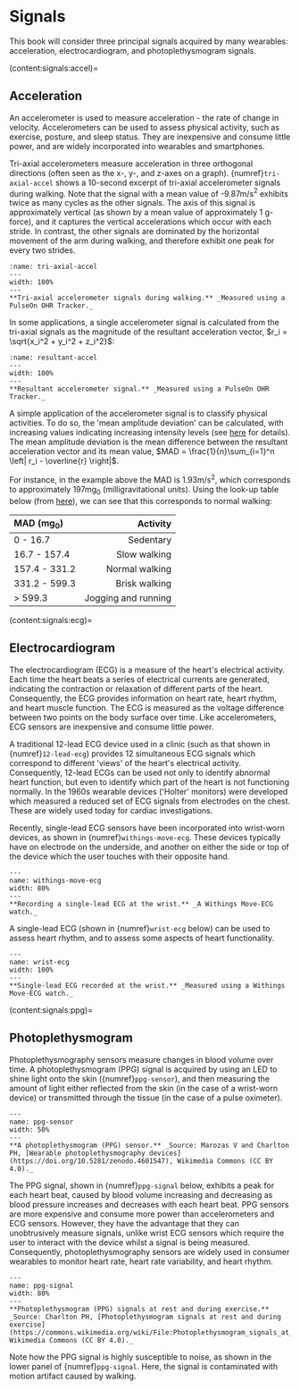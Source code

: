 # Signals

This book will consider three principal signals acquired by many wearables: acceleration, electrocardiogram, and photoplethysmogram signals.

(content:signals:accel)=
## Acceleration

An accelerometer is used to measure acceleration - the rate of change in velocity. Accelerometers can be used to assess physical activity, such as exercise, posture, and sleep status. They are inexpensive and consume little power, and are widely incorporated into wearables and smartphones.

Tri-axial accelerometers measure acceleration in three orthogonal directions (often seen as the x-, y-, and z-axes on a graph). {numref}`tri-axial-accel` shows a 10-second excerpt of tri-axial accelerometer signals during walking. Note that the signal with a mean value of -9.87m/s$^2$ exhibits twice as many cycles as the other signals. The axis of this signal is approximately vertical (as shown by a mean value of approximately 1 g-force), and it captures the vertical accelerations which occur with each stride. In contrast, the other signals are dominated by the horizontal movement of the arm during walking, and therefore exhibit one peak for every two strides.

```{figure} ../images/accel_pulseon_walk_tri.png
:name: tri-axial-accel
---
width: 100%
---
**Tri-axial accelerometer signals during walking.** _Measured using a PulseOn OHR Tracker._
```

In some applications, a single accelerometer signal is calculated from the tri-axial signals as the magnitude of the resultant acceleration vector, $r_i = \sqrt{x_i^2 + y_i^2 + z_i^2}$:

```{figure} ../images/accel_pulseon_walk.png
:name: resultant-accel
---
width: 100%
---
**Resultant accelerometer signal.** _Measured using a PulseOn OHR Tracker._
```

A simple application of the accelerometer signal is to classify physical activities. To do so, the 'mean amplitude deviation' can be calculated, with increasing values indicating increasing intensity levels (see [here](https://doi.org/10.1111/cpf.12127) for details). The mean amplitude deviation is the mean difference between the resultant acceleration vector and its mean value, $MAD = \frac{1}{n}\sum_{i=1}^n \left| r_i - \overline{r} \right|$.

For instance, in the example above the MAD is 1.93m/s$^2$, which corresponds to approximately 197mg$_0$ (milligravitational units). Using the look-up table below (from [here](https://doi.org/10.1111/cpf.12127)), we can see that this corresponds to normal walking:

| MAD (mg$_0$)    | Activity    |
| :--- | ---: |
| 0 - 16.7    | Sedentary    |
| 16.7 - 157.4    | Slow walking    |
| 157.4 - 331.2    | Normal walking    |
| 331.2 - 599.3    | Brisk walking    |
| > 599.3    | Jogging and running    |

(content:signals:ecg)=
## Electrocardiogram

The electrocardiogram (ECG) is a measure of the heart's electrical activity. Each time the heart beats a series of electrical currents are generated, indicating the contraction or relaxation of different parts of the heart. Consequently, the ECG provides information on heart rate, heart rhythm, and heart muscle function. The ECG is measured as the voltage difference between two points on the body surface over time. Like accelerometers, ECG sensors are inexpensive and consume little power.

A traditional 12-lead ECG device used in a clinic (such as that shown in {numref}`12-lead-ecg`) provides 12 simultaneous ECG signals which correspond to different 'views' of the heart's electrical activity. Consequently, 12-lead ECGs can be used not only to identify abnormal heart function, but even to identify which part of the heart is not functioning normally. In the 1960s wearable devices ('Holter' monitors) were developed which measured a reduced set of ECG signals from electrodes on the chest. These are widely used today for cardiac investigations.

Recently, single-lead ECG sensors have been incorporated into wrist-worn devices, as shown in {numref}`withings-move-ecg`. These devices typically have on electrode on the underside, and another on either the side or top of the device which the user touches with their opposite hand.

```{figure} ../images/withings_move_ecg.jpg
---
name: withings-move-ecg
width: 80%
---
**Recording a single-lead ECG at the wrist.** _A Withings Move-ECG watch._
```

A single-lead ECG (shown in {numref}`wrist-ecg` below) can be used to assess heart rhythm, and to assess some aspects of heart functionality.

```{figure} ../images/withings_ecg.png
---
name: wrist-ecg
width: 100%
---
**Single-lead ECG recorded at the wrist.** _Measured using a Withings Move-ECG watch._
```

(content:signals:ppg)=
## Photoplethysmogram

Photoplethysmography sensors measure changes in blood volume over time. A photoplethysmogram (PPG) signal is acquired by using an LED to shine light onto the skin ({numref}`ppg-sensor`), and then measuring the amount of light either reflected from the skin (in the case of a wrist-worn device) or transmitted through the tissue (in the case of a pulse oximeter).

```{figure} ../images/polar_oh1_underside.jpg
---
name: ppg-sensor
width: 50%
---
**A photoplethysmogram (PPG) sensor.** _Source: Marozas V and Charlton PH, [Wearable photoplethysmography devices](https://doi.org/10.5281/zenodo.4601547), Wikimedia Commons (CC BY 4.0)._
```

The PPG signal, shown in {numref}`ppg-signal` below, exhibits a peak for each heart beat, caused by blood volume increasing and decreasing as blood pressure increases and decreases with each heart beat. PPG sensors are more expensive and consume more power than accelerometers and ECG sensors. However, they have the advantage that they can unobtrusively measure signals, unlike wrist ECG sensors which require the user to interact with the device whilst a signal is being measured. Consequently, photoplethysmography sensors are widely used in consumer wearables to monitor heart rate, heart rate variability, and heart rhythm. 

```{figure} https://upload.wikimedia.org/wikipedia/commons/8/8a/Photoplethysmogram_signals_at_rest_and_during_exercise.svg
---
name: ppg-signal
width: 80%
---
**Photoplethysmogram (PPG) signals at rest and during exercise.** _Source: Charlton PH, [Photoplethysmogram signals at rest and during exercise](https://commons.wikimedia.org/wiki/File:Photoplethysmogram_signals_at_rest_and_during_exercise.svg), Wikimedia Commons (CC BY 4.0)._
```

Note how the PPG signal is highly susceptible to noise, as shown in the lower panel of {numref}`ppg-signal`. Here, the signal is contaminated with motion artifact caused by walking.



